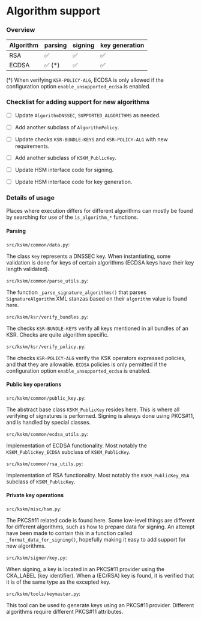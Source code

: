 # Algorithm support

### Overview

| Algorithm | parsing | signing | key generation |
| --------- | ------- | ------- | -------------- |
| RSA       | ✅      | ✅      | ✅             |
| ECDSA     | ✅ (*)  | ✅      | ✅             |

(*) When verifying `KSR-POLICY-ALG`, ECDSA is only allowed if the configuration option `enable_unsupported_ecdsa` is enabled.


### Checklist for adding support for new algorithms

- [ ] Update `AlgorithmDNSSEC`, `SUPPORTED_ALGORITHMS` as needed.
- [ ] Add another subclass of `AlgorithmPolicy`.
- [ ] Update checks `KSR-BUNDLE-KEYS` and `KSR-POLICY-ALG` with new requirements.
- [ ] Add another subclass of `KSKM_PublicKey`.
- [ ] Update HSM interface code for signing.
- [ ] Update HSM interface code for key generation.




### Details of usage

Places where execution differs for different algorithms can mostly be found by searching for use of the `is_algorithm_*` functions.


#### Parsing

`src/kskm/common/data.py`:

The class `Key` represents a DNSSEC key. When instantiating, some validation is done for keys of certain algorithms (ECDSA keys have their key length validated).

`src/kskm/common/parse_utils.py`:

The function `_parse_signature_algorithms()` that parses `SignatureAlgorithm` XML stanzas based on their `algorithm` value is found here.

`src/kskm/ksr/verify_bundles.py`:

The checks `KSR-BUNDLE-KEYS` verify all keys mentioned in all bundles of an KSR. Checks are quite algorithm specific.

`src/kskm/ksr/verify_policy.py`:

The checks `KSR-POLICY-ALG` verify the KSK operators expressed policies, and that they are allowable. `ECDSA` policies is only permitted if the configuration option `enable_unsupported_ecdsa` is enabled.


#### Public key operations

`src/kskm/common/public_key.py`:

The abstract base class `KSKM_PublicKey` resides here. This is where all verifying of signatures is performed. Signing is always done using PKCS#11, and is handled by special classes.

`src/kskm/common/ecdsa_utils.py`:

Implementation of ECDSA functionality. Most notably the `KSKM_PublicKey_ECDSA` subclass of `KSKM_PublicKey`.

`src/kskm/common/rsa_utils.py`:

Implementation of RSA functionality. Most notably the `KSKM_PublicKey_RSA` subclass of `KSKM_PublicKey`.


#### Private key operations

`src/kskm/misc/hsm.py`:

The PKCS#11 related code is found here. Some low-level things are different for different algorithms, such as how to prepare data for signing. An attempt have been made to contain this in a function called `_format_data_for_signing()`, hopefully making it easy to add support for new algorithms.

`src/kskm/signer/key.py`:

When signing, a key is located in an PKCS#11 provider using the CKA_LABEL (key identifier). When a (EC/RSA) key is found, it is verified that it is of the same type as the excepted key.

`src/kskm/tools/keymaster.py`:

This tool can be used to generate keys using an PKCS#11 provider. Different algorithms require different PKCS#11 attributes.
